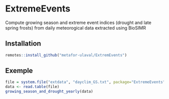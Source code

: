 # ExtremeEvents

Compute growing season and extreme event indices (drought and late spring frosts) from daily meteorogical data extracted using BioSIMR

## Installation

``` r
remotes::install_github("metafor-ulaval/ExtremEvents")
```

## Exemple

``` r
file = system.file("extdata", "dayclim_GS.txt", package="ExtremeEvents")
data <- read.table(file)
growing_season_and_drought_yearly(data)
```

